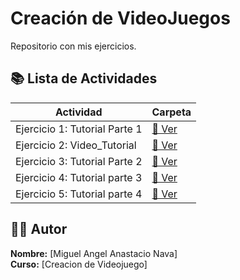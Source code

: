 # Creación de VideoJuegos

Repositorio con mis ejercicios.

## 📚 Lista de Actividades

| Actividad | Carpeta |
|-----------|---------|
| Ejercicio 1: Tutorial Parte 1 | [📁 Ver](./ejercicio-2) |
| Ejercicio 2:  Video_Tutorial | [📁 Ver](./ejercicio-1)|
| Ejercicio 3: Tutorial Parte 2 | [📁 Ver](./ejercicio-3) |
| Ejercicio 4: Tutorial parte 3 | [📁 Ver](./ejercicio-4) |
| Ejercicio 5: Tutorial parte 4 | [📁 Ver](./ejercicio-5) |

## 👨‍💻 Autor

**Nombre:** [Miguel Angel Anastacio Nava]  
**Curso:** [Creacion de Videojuego]
